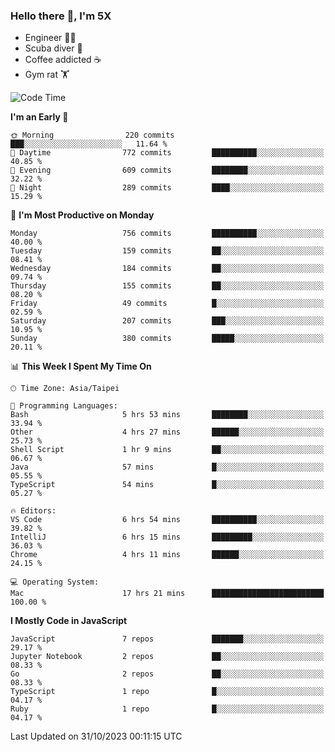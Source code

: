 ### Hello there 👋, I'm 5X

* Engineer 👨‍💻
* Scuba diver 🤿
* Coffee addicted ☕️
* Gym rat 🏋️

<!--START_SECTION:waka-->
![Code Time](http://img.shields.io/badge/Code%20Time-630%20hrs%2052%20mins-blue)

**I'm an Early 🐤** 

```text
🌞 Morning                220 commits         ███░░░░░░░░░░░░░░░░░░░░░░   11.64 % 
🌆 Daytime                772 commits         ██████████░░░░░░░░░░░░░░░   40.85 % 
🌃 Evening                609 commits         ████████░░░░░░░░░░░░░░░░░   32.22 % 
🌙 Night                  289 commits         ████░░░░░░░░░░░░░░░░░░░░░   15.29 % 
```
📅 **I'm Most Productive on Monday** 

```text
Monday                   756 commits         ██████████░░░░░░░░░░░░░░░   40.00 % 
Tuesday                  159 commits         ██░░░░░░░░░░░░░░░░░░░░░░░   08.41 % 
Wednesday                184 commits         ██░░░░░░░░░░░░░░░░░░░░░░░   09.74 % 
Thursday                 155 commits         ██░░░░░░░░░░░░░░░░░░░░░░░   08.20 % 
Friday                   49 commits          █░░░░░░░░░░░░░░░░░░░░░░░░   02.59 % 
Saturday                 207 commits         ███░░░░░░░░░░░░░░░░░░░░░░   10.95 % 
Sunday                   380 commits         █████░░░░░░░░░░░░░░░░░░░░   20.11 % 
```


📊 **This Week I Spent My Time On** 

```text
🕑︎ Time Zone: Asia/Taipei

💬 Programming Languages: 
Bash                     5 hrs 53 mins       ████████░░░░░░░░░░░░░░░░░   33.94 % 
Other                    4 hrs 27 mins       ██████░░░░░░░░░░░░░░░░░░░   25.73 % 
Shell Script             1 hr 9 mins         ██░░░░░░░░░░░░░░░░░░░░░░░   06.67 % 
Java                     57 mins             █░░░░░░░░░░░░░░░░░░░░░░░░   05.55 % 
TypeScript               54 mins             █░░░░░░░░░░░░░░░░░░░░░░░░   05.27 % 

🔥 Editors: 
VS Code                  6 hrs 54 mins       ██████████░░░░░░░░░░░░░░░   39.82 % 
IntelliJ                 6 hrs 15 mins       █████████░░░░░░░░░░░░░░░░   36.03 % 
Chrome                   4 hrs 11 mins       ██████░░░░░░░░░░░░░░░░░░░   24.15 % 

💻 Operating System: 
Mac                      17 hrs 21 mins      █████████████████████████   100.00 % 
```

**I Mostly Code in JavaScript** 

```text
JavaScript               7 repos             ███████░░░░░░░░░░░░░░░░░░   29.17 % 
Jupyter Notebook         2 repos             ██░░░░░░░░░░░░░░░░░░░░░░░   08.33 % 
Go                       2 repos             ██░░░░░░░░░░░░░░░░░░░░░░░   08.33 % 
TypeScript               1 repo              █░░░░░░░░░░░░░░░░░░░░░░░░   04.17 % 
Ruby                     1 repo              █░░░░░░░░░░░░░░░░░░░░░░░░   04.17 % 
```




 Last Updated on 31/10/2023 00:11:15 UTC
<!--END_SECTION:waka-->
